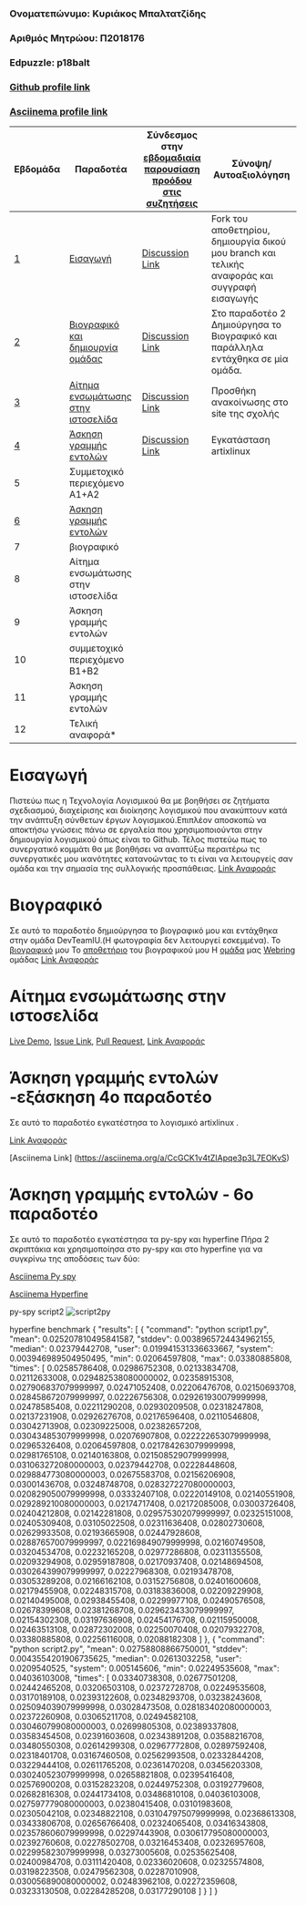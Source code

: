 ### Ονοματεπώνυμο: Κυριάκος Μπαλτατζίδης
### Αριθμός Μητρώου: Π2018176
### Edpuzzle: p18balt
### [Github profile link](https://github.com/p18balt)
### [Asciinema profile link](https://asciinema.org/~p18balt)



| Εβδομάδα | Παραδοτέα | Σύνδεσμος στην [εβδομαδιαία παρουσίαση προόδου στις συζητήσεις](https://github.com/courses-ionio/help/discussions/categories/show-and-tell) | Σύνοψη/Αυτοαξιολόγηση |
| --- | --- | --- | --- |
| <a href="#A">1</a> |<a href="#A">Εισαγωγή </a> | [Discussion Link](https://github.com/courses-ionio/help/discussions/348) | Fork του αποθετηρίου, δημιουργία δικού μου branch και τελικής αναφοράς και συγγραφή εισαγωγής |
| <a href="#B">2</a> |<a href="#B">Βιογραφικό και δημιουργία ομάδας </a> | [Discussion Link](https://github.com/courses-ionio/help/discussions/349) | Στο παραδοτέο 2 Δημιούργησα το Βιογραφικό και παράλληλα εντάχθηκα σε μία ομάδα. |
| <a href="#C">3</a> |<a href="#C">Αίτημα ενσωμάτωσης στην ιστοσελίδα </a> | [Discussion Link](https://github.com/courses-ionio/help/discussions/351) | Προσθήκη ανακοίνωσης στο site της σχολής|
| <a href="#D">4</a> |<a href="#D">Άσκηση γραμμής εντολών </a> | [Discussion Link](https://github.com/courses-ionio/help/discussions/434) | Εγκατάσταση artixlinux|
| 5 | Συμμετοχικό περιεχόμενο A1+A2 | | |
| <a href="F">6</a>|<a href="F">Άσκηση γραμμής εντολών</a> | | |
| 7 | βιογραφικό | | |
| 8 | Αίτημα ενσωμάτωσης στην ιστοσελίδα | | |
| 9 | Άσκηση γραμμής εντολών | | |
| 10 | συμμετοχικό περιεχόμενο B1+B2 | | |
| 11 | Άσκηση γραμμής εντολών | | |
| 12 | Τελική αναφορά* | | |



# <a name="A">Εισαγωγή</a>
 Πιστεύω πως η Τεχνολογία Λογισμικού θα με βοηθήσει σε  ζητήματα σχεδιασμού, διαχείρισης και διοίκησης λογισμικού που ανακύπτουν κατά την ανάπτυξη σύνθετων έργων λογισμικού.Επιπλέον αποσκοπώ να αποκτήσω γνώσεις πάνω σε εργαλεία που χρησιμοποιούνται στην δημιουργία λογισμικού όπως είναι το Github. Τέλος πιστεύω πως το συνεργατικό κομμάτι θα με βοηθήσει να αναπτύξω περαιτέρω τις συνεργατικές μου ικανότητες κατανοώντας το τι είναι να λειτουργείς σαν ομάδα και την σημασία της συλλογικής προσπάθειας.
[Link Αναφοράς](https://github.com/p18balt/sw/blob/2018176/projects/README.md)


# <a name="B">Βιογραφικό </a>
Σε αυτό το παραδοτέο δημιούργησα το βιογραφικό μου και εντάχθηκα στην ομάδα DevTeamIU.(Η φωτογραφία δεν λειτουργεί εσκεμμένα). 
Το [βιογραφικό](https://p18balt.github.io/online-cv-3/) μου
Το [αποθετήριο](https://github.com/p18balt/online-cv-3/tree/master) του βιογραφικού μου
Η [ομάδα](https://github.com/DevTeamIU) μας
[Webring](https://devteamiu.netlify.app/) ομάδας
[Link Αναφοράς](https://github.com/p18balt/sw/blob/2018176/projects/README.md)	


# <a name="C">Αίτημα ενσωμάτωσης στην ιστοσελίδα </a>

[Live Demo](https://optimistic-kilby-7fd188.netlify.app/posts/2021/11/12/covid19-case/),
[Issue Link](https://github.com/ioniodi/sitegr/issues/269),
[Pull Request](https://github.com/ioniodi/all_collections/pull/18),
[Link Αναφοράς](https://github.com/courses-ionio/help/discussions/351)

# <a name="D">Άσκηση γραμμής εντολών -εξάσκηση 4ο παραδοτέο </a>
Σε αυτό το παραδοτέο εγκατέστησα το λογισμικό artixlinux .

[Link Αναφοράς](https://github.com/courses-ionio/help/discussions/434)

[Asciinema Link] (https://asciinema.org/a/CcGCK1v4tZIApqe3p3L7EOKvS)

# <a name="F">Άσκηση γραμμής εντολών - 6ο παραδοτέο</a>
Σε αυτό το παραδοτέο εγκατέστησα τα py-spy και hyperfine
Πήρα 2 σκριπτάκια και χρησιμοποίησα στο py-spy και στο hyperfine για να συγκρίνω της αποδόσεις των δύο:

[Asciinema Py spy](https://asciinema.org/a/8WTOiCNQxP6aPcirkvvNm554W)

[Asciinema Hyperfine](https://asciinema.org/a/yJvsvxnk2DcHLcO1MEGzB55fN)

py-spy script2
![script2py](https://user-images.githubusercontent.com/93882637/160260805-def13df3-a6d8-40ee-8e72-4552f4ab754d.svg)

hyperfine benchmark
{
  "results": [
    {
      "command": "python script1.py",
      "mean": 0.025207810495841587,
      "stddev": 0.0038965724434962155,
      "median": 0.02379442708,
      "user": 0.019941531336633667,
      "system": 0.003946989504950495,
      "min": 0.02064597808,
      "max": 0.03380885808,
      "times": [
        0.02585786408,
        0.02986752308,
        0.02133834708,
        0.02112633008,
        0.029482538080000002,
        0.02358915308,
        0.027906837079999997,
        0.02471052408,
        0.02206476708,
        0.02150693708,
        0.028458672079999997,
        0.02226756308,
        0.029261930079999998,
        0.02478585408,
        0.02211290208,
        0.02930209508,
        0.02318247808,
        0.02137231908,
        0.02926276708,
        0.02176596408,
        0.02110546808,
        0.03042713908,
        0.02309225008,
        0.02382657208,
        0.030434853079999998,
        0.02076907808,
        0.022222653079999998,
        0.02965326408,
        0.02064597808,
        0.021784263079999998,
        0.02981765108,
        0.02140163808,
        0.021508529079999998,
        0.031063272080000003,
        0.02379442708,
        0.02228448608,
        0.029884773080000003,
        0.02675583708,
        0.02156206908,
        0.03001436708,
        0.03248748708,
        0.028327227080000003,
        0.020829050079999998,
        0.03332407108,
        0.02220149108,
        0.02140551908,
        0.029289210080000003,
        0.02174717408,
        0.02172085008,
        0.03003726408,
        0.02404212808,
        0.02142281808,
        0.029575302079999997,
        0.02325151008,
        0.02405309408,
        0.03105022508,
        0.02311636408,
        0.02802730608,
        0.02629933508,
        0.02193665908,
        0.02447928608,
        0.028876570079999997,
        0.022169849079999998,
        0.02160749508,
        0.03204534708,
        0.02232165208,
        0.02977286808,
        0.02311355508,
        0.02093294908,
        0.02959187808,
        0.02170937408,
        0.02148694508,
        0.030264399079999997,
        0.02227968308,
        0.02193478708,
        0.03053289208,
        0.02166162108,
        0.03152756808,
        0.02401600608,
        0.02179455908,
        0.02248315708,
        0.03183836008,
        0.02209229908,
        0.02140495008,
        0.02938455408,
        0.02299977108,
        0.02490576508,
        0.02678399608,
        0.02381268708,
        0.029623433079999997,
        0.02154302308,
        0.03197636908,
        0.02454176708,
        0.02115950008,
        0.02463513108,
        0.02872302008,
        0.02250070408,
        0.02079322708,
        0.03380885808,
        0.02256116008,
        0.02088182308
      ]
    },
    {
      "command": "python script2.py",
      "mean": 0.02758808866750001,
      "stddev": 0.0043554201906735625,
      "median": 0.02613032258,
      "user": 0.0209540525,
      "system": 0.005145606,
      "min": 0.02249535608,
      "max": 0.04036103008,
      "times": [
        0.03340738308,
        0.02677501208,
        0.02442465208,
        0.03206503108,
        0.02372728708,
        0.02249535608,
        0.03170189108,
        0.02393122608,
        0.02348293708,
        0.03238243608,
        0.025094039079999998,
        0.03028473508,
        0.028183402080000003,
        0.02372260908,
        0.03065211708,
        0.02494582108,
        0.030460799080000003,
        0.02699805308,
        0.02389337808,
        0.03583454508,
        0.02391603608,
        0.02343891208,
        0.03588216708,
        0.03480550308,
        0.02614299308,
        0.02967772808,
        0.02897592408,
        0.02318401708,
        0.03167460508,
        0.02562993508,
        0.02332844208,
        0.03229444108,
        0.02611765208,
        0.02361470208,
        0.03456203308,
        0.030240523079999998,
        0.02658821808,
        0.02395416408,
        0.02576900208,
        0.03152823208,
        0.02449752308,
        0.03192779608,
        0.02682816308,
        0.02441734108,
        0.03486810108,
        0.04036103008,
        0.027597779080000003,
        0.02380415408,
        0.03101983608,
        0.02305042108,
        0.02348822108,
        0.031047975079999998,
        0.02368613308,
        0.03433806708,
        0.02656766408,
        0.02324065408,
        0.03416343808,
        0.023578606079999998,
        0.02297443908,
        0.030617795080000003,
        0.02392760608,
        0.02278502708,
        0.03216453408,
        0.02326957608,
        0.022995823079999998,
        0.03273005608,
        0.02535625408,
        0.02400984708,
        0.03111420408,
        0.02336020608,
        0.02325574808,
        0.03198223508,
        0.02479562308,
        0.02287010908,
        0.030056890080000002,
        0.02483962108,
        0.02272359608,
        0.03233130508,
        0.02284285208,
        0.03177290108
      ]
    }
  ]
}

